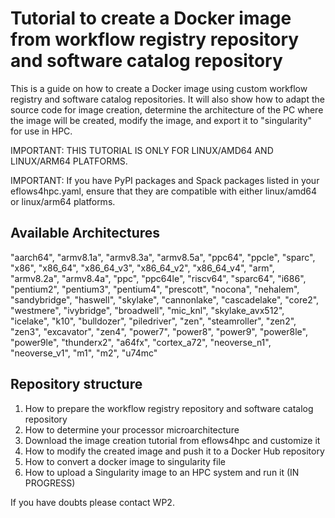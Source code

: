 # Tutorial to create a Docker image from workflow registry repository and software catalog repository

This is a guide on how to create a Docker image using custom workflow registry and software catalog repositories. It will also show how to adapt the source code for image creation, determine the architecture of the PC where the image will be created, modify the image, and export it to "singularity" for use in HPC.

IMPORTANT: THIS TUTORIAL IS ONLY FOR LINUX/AMD64 AND LINUX/ARM64 PLATFORMS. 

IMPORTANT: If you have PyPI packages and Spack packages listed in your eflows4hpc.yaml, ensure that they are compatible with either linux/amd64 or linux/arm64 platforms.

## Available Architectures

"aarch64", "armv8.1a", "armv8.3a", "armv8.5a", "ppc64", "ppcle", "sparc", "x86", "x86_64",
"x86_64_v3", "x86_64_v2", "x86_64_v4", "arm", "armv8.2a", "armv8.4a", "ppc", "ppc64le", "riscv64", "sparc64", 
"i686", "pentium2", "pentium3", "pentium4", "prescott", "nocona", "nehalem", "sandybridge", "haswell", "skylake",
"cannonlake", "cascadelake", "core2", "westmere", "ivybridge", "broadwell", "mic_knl", "skylake_avx512", "icelake",
"k10", "bulldozer", "piledriver", "zen", "steamroller", "zen2", "zen3", "excavator", "zen4", "power7", "power8",
"power9", "power8le", "power9le", "thunderx2", "a64fx", "cortex_a72", "neoverse_n1", "neoverse_v1", "m1", "m2", "u74mc"

## Repository structure

1. How to prepare the workflow registry repository and software catalog repository
2. How to determine your processor microarchitecture
3. Download the image creation tutorial from eflows4hpc and customize it
4. How to modify the created image and push it to a Docker Hub repository
5. How to convert a docker image to singularity file
6. How to upload a Singularity image to an HPC system and run it (IN PROGRESS)

If you have doubts please contact WP2.
